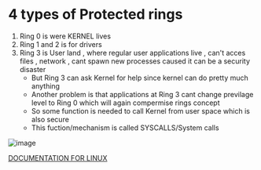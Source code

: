 # 4 types of Protected rings  
1. Ring 0 is were KERNEL lives
2. Ring 1 and 2 is for drivers
3. Ring 3 is User land , where regular user applications live , can't acces files , network , cant spawn new processes caused it can be a security disaster
   - But Ring 3 can ask Kernel for help since kernel can do pretty much anything
   - Another problem is that applications at Ring 3 cant change previlage level to Ring 0 which will again compermise rings concept
   - So some function is needed to call Kernel from user space which is also secure
   - This fuction/mechanism is called SYSCALLS/System calls
  
![image](https://github.com/KRIISHSHARMA/asm-x86/assets/86760658/83be4af2-185e-4025-a822-8010f3ff84a3)

[DOCUMENTATION FOR LINUX](https://github.com/torvalds/linux/tree/master)
